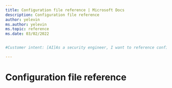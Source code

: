 ```yaml
---
title: Configuration file reference | Microsoft Docs
description: Configuration file reference
author: yelevin
ms.author: yelevin
ms.topic: reference
ms.date: 03/02/2022


#Customer intent: [AI]As a security engineer, I want to reference configuration file documentation so that I can correctly set up and manage my settings for Microsoft Sentinel's integration with SAP.

---
```


# Configuration file reference